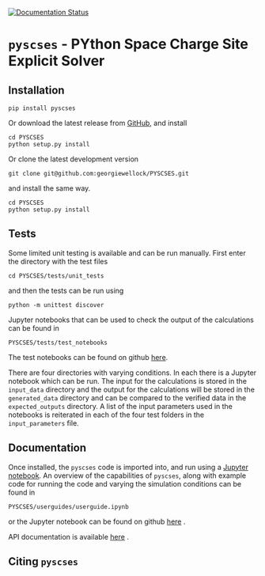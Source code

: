 [![Documentation Status](https://readthedocs.org/projects/gwpb/badge/?version=latest)](https://gwpb.readthedocs.io/en/latest/?badge=latest)

# `pyscses` - PYthon Space Charge Site Explicit Solver

## Installation

```
pip install pyscses
```

Or download the latest release from [GitHub](https://github.com/georgiewellock/PYSCSES/releases), and install
```
cd PYSCSES
python setup.py install
```

Or clone the latest development version
```
git clone git@github.com:georgiewellock/PYSCSES.git
```
and install the same way.
```
cd PYSCSES
python setup.py install 
```
## Tests

Some limited unit testing is available and can be run manually. First enter the directory with the test files
```
cd PYSCSES/tests/unit_tests
```
and then the tests can be run using
```
python -m unittest discover
```

Jupyter notebooks that can be used to check the output of the calculations can be found in
```
PYSCSES/tests/test_notebooks
```
The test notebooks can be found on github [here](https://github.com/georgiewellock/PYSCSES/tree/master/tests/test_notebooks).

There are four directories with varying conditions. In each there is a Jupyter notebook which can be run. The input for the calculations is stored in the `input_data` directory and the output for the calculations will be stored in the `generated_data` directory and can be compared to the verified data in the `expected_outputs` directory. A list of the input parameters used in the notebooks is reiterated in each of the four test folders in the `input_parameters` file. 

## Documentation
Once installed, the `pyscses` code is imported into, and run using a [Jupyter notebook](http://jupyter-notebook.readthedocs.io/en/latest/#).
An overview of the capabilities of `pyscses`, along with example code for running the code and varying the simulation conditions can be found in
```
PYSCSES/userguides/userguide.ipynb
```
or the Jupyter notebook can be found on github [here](https://github.com/georgiewellock/PYSCSES/blob/master/userguides/notebooks/userguide.ipynb) .

API documentation is available [here](https://gwpb.readthedocs.io/en/latest/) .
## Citing `pyscses`
